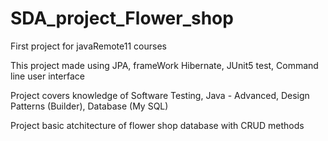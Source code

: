 # SDA_project_Flower_shop
First project for javaRemote11 courses

This project made using JPA, frameWork Hibernate, JUnit5 test, Command line user interface 

Project covers knowledge of Software Testing, Java - Advanced, Design Patterns (Builder), Database (My SQL)

Project basic atchitecture of flower shop database with CRUD methods




